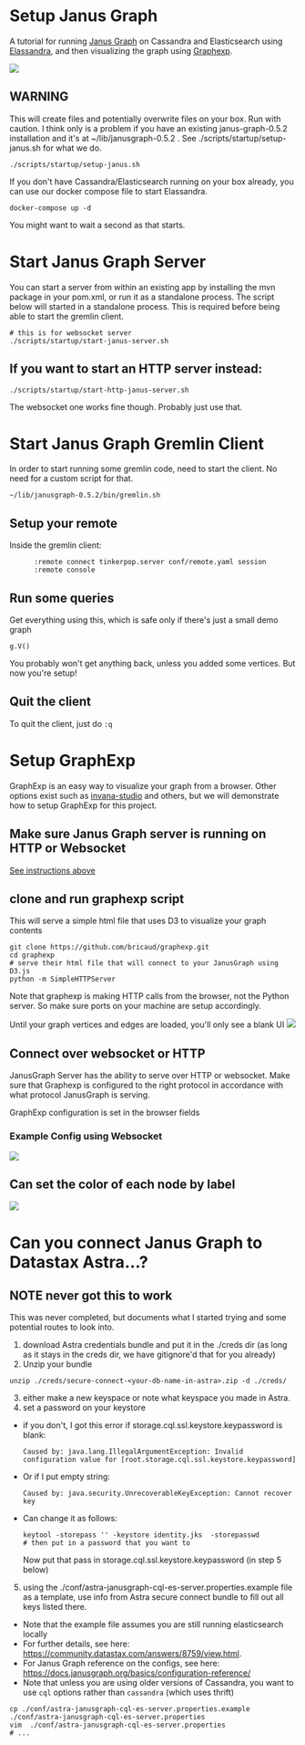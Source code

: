 # Setup Janus Graph
A tutorial for running [Janus Graph](https://janusgraph.org/) on Cassandra and Elasticsearch using [Elassandra](https://www.elassandra.io/), and then visualizing the graph using [Graphexp](https://github.com/bricaud/graphexp).

![](https://github.com/RyanQuey/janus-graph-tutorial/raw/main/images/search-results-default-view.png)

## WARNING
This will create files and potentially overwrite files on your box. Run with caution.
I think only is a problem if you have an existing janus-graph-0.5.2 installation and it's at ~/lib/janusgraph-0.5.2 . See ./scripts/startup/setup-janus.sh for what we do.

```
./scripts/startup/setup-janus.sh
```

If you don't have Cassandra/Elasticsearch running on your box already, you can use our docker compose file to start Elassandra.

```
docker-compose up -d
```
You might want to wait a second as that starts.


# Start Janus Graph Server
You can start a server from within an existing app by installing the mvn package in your pom.xml, or run it as a standalone process. The script below will started in a standalone process. This is required before being able to start the gremlin client.

```
# this is for websocket server
./scripts/startup/start-janus-server.sh
```

## If you want to start an HTTP server instead:
```
./scripts/startup/start-http-janus-server.sh
```
The websocket one works fine though. Probably just use that.

# Start Janus Graph Gremlin Client
In order to start running some gremlin code, need to start the client. No need for a custom script for that.
```
~/lib/janusgraph-0.5.2/bin/gremlin.sh
```

## Setup your remote
Inside the gremlin client:
```
      :remote connect tinkerpop.server conf/remote.yaml session
      :remote console
```

## Run some queries

Get everything using this, which is safe only if there's just a small demo graph
```
g.V()
```

You probably won't get anything back, unless you added some vertices. But now you're setup!

## Quit the client
To quit the client, just do `:q`

# Setup GraphExp
GraphExp is an easy way to visualize your graph from a browser. Other options exist such as [invana-studio](https://github.com/invanalabs/invana-studio) and others, but we will demonstrate how to setup GraphExp for this project.

## Make sure Janus Graph server is running on HTTP or Websocket
[See instructions above](https://github.com/RyanQuey/janus-graph-tutorial#start-janus-graph-server)

## clone and run graphexp script
This will serve a simple html file that uses D3 to visualize your graph contents

```
git clone https://github.com/bricaud/graphexp.git
cd graphexp
# serve their html file that will connect to your JanusGraph using D3.js
python -m SimpleHTTPServer
```
Note that graphexp is making HTTP calls from the browser, not the Python server. So make sure ports on your machine are setup accordingly.

Until your graph vertices and edges are loaded, you'll only see a blank UI
![](https://github.com/RyanQuey/janus-graph-tutorial/raw/main/images/graphexp-setup.png)


## Connect over websocket or HTTP
JanusGraph Server has the ability to serve over HTTP or websocket. Make sure that Graphexp is configured to the right protocol in accordance with what protocol JanusGraph is serving. 

GraphExp configuration is set in the browser fields

### Example Config using Websocket
![](https://github.com/RyanQuey/janus-graph-tutorial/raw/main/images/graphexp.websocket.png)

## Can set the color of each node by label
![](https://github.com/RyanQuey/janus-graph-tutorial/raw/main/images/color-node-by-label.png)

# Can you connect Janus Graph to Datastax Astra...?
## NOTE never got this to work
This was never completed, but documents what I started trying and some potential routes to look into.

1) download Astra credentials bundle and put it in the ./creds dir (as long as it stays in the creds dir, we have gitignore'd that for you already)
2) Unzip your bundle 
```
unzip ./creds/secure-connect-<your-db-name-in-astra>.zip -d ./creds/
```

3) either make a new keyspace or note what keyspace you made in Astra.
4) set a password on your keystore

  * if you don't, I got this error if storage.cql.ssl.keystore.keypassword is blank: 
      ```
      Caused by: java.lang.IllegalArgumentException: Invalid configuration value for [root.storage.cql.ssl.keystore.keypassword]
      ```
  * Or if I put empty string: 
      ```
      Caused by: java.security.UnrecoverableKeyException: Cannot recover key
      ```
  * Can change it as follows:
      ```
      keytool -storepass '' -keystore identity.jks  -storepasswd
      # then put in a password that you want to
      ```

      Now put that pass in storage.cql.ssl.keystore.keypassword (in step 5 below)

5) using the ./conf/astra-janusgraph-cql-es-server.properties.example file as a template, use info from Astra secure connect bundle to fill out all keys listed there. 
  * Note that the example file assumes you are still running elasticsearch locally
  * For further details, see here: https://community.datastax.com/answers/8759/view.html. 
  * For Janus Graph reference on the configs, see here: https://docs.janusgraph.org/basics/configuration-reference/
  * Note that unless you are using older versions of Cassandra, you want to use `cql` options rather than `cassandra` (which uses thrift)

```
cp ./conf/astra-janusgraph-cql-es-server.properties.example ./conf/astra-janusgraph-cql-es-server.properties
vim  ./conf/astra-janusgraph-cql-es-server.properties
# ...
```
